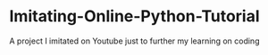 # Imitating-Online-Python-Tutorial
A project I imitated on Youtube just to further my learning on coding
